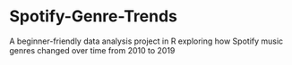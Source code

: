 # Spotify-Genre-Trends
A beginner-friendly data analysis project in R exploring how Spotify music genres changed over time from 2010 to 2019
